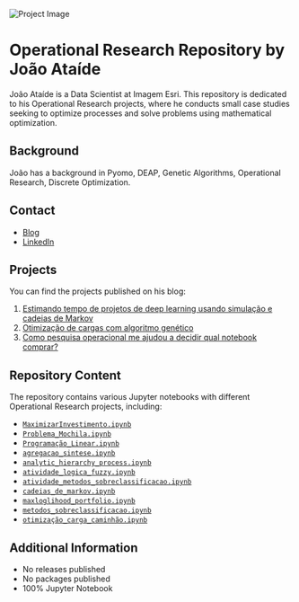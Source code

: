 ![Project Image](banner.png.png)

# Operational Research Repository by João Ataíde

João Ataíde is a Data Scientist at Imagem Esri. This repository is dedicated to his Operational Research projects, where he conducts small case studies seeking to optimize processes and solve problems using mathematical optimization.

## Background
João has a background in Pyomo, DEAP, Genetic Algorithms, Operational Research, Discrete Optimization.

## Contact
- [Blog](https://joaoataide.com)
- [LinkedIn](https://www.linkedin.com/in/jvataidee/)

## Projects
You can find the projects published on his blog:

1. [Estimando tempo de projetos de deep learning usando simulação e cadeias de Markov](https://joaoataide.com/Classificacao-de-Roupas-usando-TensorFlow)
2. [Otimização de cargas com algoritmo genético](https://www.joaoataide.com/post/otimiza%C3%A7%C3%A3o-de-cargas-com-algoritmo-gen%C3%A9tico)
3. [Como pesquisa operacional me ajudou a decidir qual notebook comprar?](https://joaoataide.com/Estimativa-de-evapotranspiracao)

## Repository Content
The repository contains various Jupyter notebooks with different Operational Research projects, including:

- [`MaximizarInvestimento.ipynb`](https://github.com/jvataidee/PesquisaOperacional/blob/master/MaximizarInvestimento.ipynb)
- [`Problema_Mochila.ipynb`](https://github.com/jvataidee/PesquisaOperacional/blob/master/Problema_Mochila.ipynb)
- [`Programação_Linear.ipynb`](https://github.com/jvataidee/PesquisaOperacional/blob/master/Programação_Linear.ipynb)
- [`agregacao_sintese.ipynb`](https://github.com/jvataidee/PesquisaOperacional/blob/master/agregacao_sintese.ipynb)
- [`analytic_hierarchy_process.ipynb`](https://github.com/jvataidee/PesquisaOperacional/blob/master/analytic_hierarchy_process.ipynb)
- [`atividade_logica_fuzzy.ipynb`](https://github.com/jvataidee/PesquisaOperacional/blob/master/atividade_logica_fuzzy.ipynb)
- [`atividade_metodos_sobreclassificacao.ipynb`](https://github.com/jvataidee/PesquisaOperacional/blob/master/atividade_metodos_sobreclassificacao.ipynb)
- [`cadeias_de_markov.ipynb`](https://github.com/jvataidee/PesquisaOperacional/blob/master/cadeias_de_markov.ipynb)
- [`maxloglihood_portfolio.ipynb`](https://github.com/jvataidee/PesquisaOperacional/blob/master/maxloglihood_portfolio.ipynb)
- [`metodos_sobreclassificacao.ipynb`](https://github.com/jvataidee/PesquisaOperacional/blob/master/metodos_sobreclassificacao.ipynb)
- [`otimização_carga_caminhão.ipynb`](https://github.com/jvataidee/PesquisaOperacional/blob/master/otimização_carga_caminhão.ipynb)


## Additional Information
- No releases published
- No packages published
- 100% Jupyter Notebook

